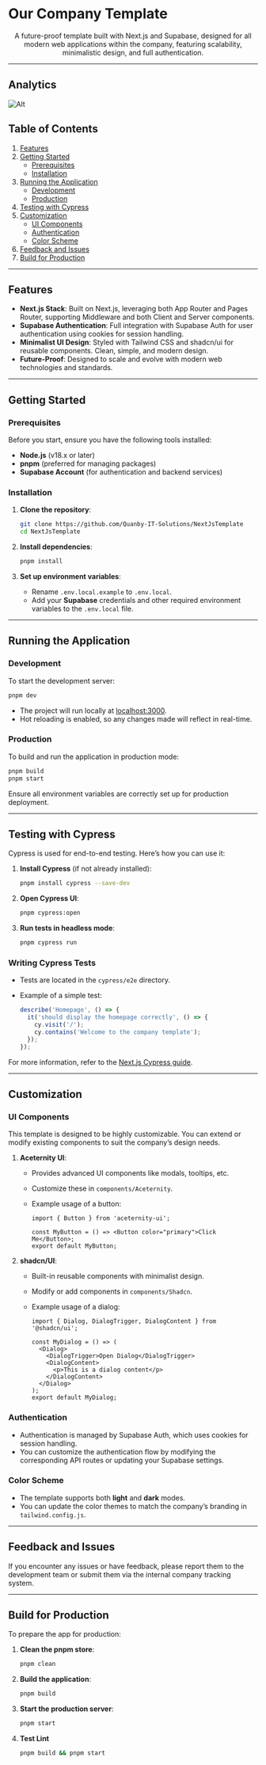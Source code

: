 # Our Company Template

<p align="center">
  A future-proof template built with Next.js and Supabase, designed for all modern web applications within the company, featuring scalability, minimalistic design, and full authentication.
</p>

---

## Analytics

![Alt](https://repobeats.axiom.co/api/embed/8389dcb173b4ef34d879f9be04ab61c6e5b0ea80.svg "Analytics image")

## Table of Contents

1. [Features](#features)
2. [Getting Started](#getting-started)
   - [Prerequisites](#prerequisites)
   - [Installation](#installation)
3. [Running the Application](#running-the-application)
   - [Development](#development)
   - [Production](#production)
4. [Testing with Cypress](#testing-with-cypress)
5. [Customization](#customization)
   - [UI Components](#ui-components)
   - [Authentication](#authentication)
   - [Color Scheme](#color-scheme)
6. [Feedback and Issues](#feedback-and-issues)
7. [Build for Production](#build-for-production)

---

## Features

- **Next.js Stack**: Built on Next.js, leveraging both App Router and Pages Router, supporting Middleware and both Client and Server components.
- **Supabase Authentication**: Full integration with Supabase Auth for user authentication using cookies for session handling.
- **Minimalist UI Design**: Styled with Tailwind CSS and shadcn/ui for reusable components. Clean, simple, and modern design.
- **Future-Proof**: Designed to scale and evolve with modern web technologies and standards.

---

## Getting Started

### Prerequisites

Before you start, ensure you have the following tools installed:

- **Node.js** (v18.x or later)
- **pnpm** (preferred for managing packages)
- **Supabase Account** (for authentication and backend services)

### Installation

1. **Clone the repository**:

   ```bash
   git clone https://github.com/Quanby-IT-Solutions/NextJsTemplate
   cd NextJsTemplate
   ```

2. **Install dependencies**:

   ```bash
   pnpm install
   ```

3. **Set up environment variables**:
   - Rename `.env.local.example` to `.env.local`.
   - Add your **Supabase** credentials and other required environment variables to the `.env.local` file.

---

## Running the Application

### Development

To start the development server:

```bash
pnpm dev
```

- The project will run locally at [localhost:3000](http://localhost:3000/).
- Hot reloading is enabled, so any changes made will reflect in real-time.

### Production

To build and run the application in production mode:

```bash
pnpm build
pnpm start
```

Ensure all environment variables are correctly set up for production deployment.

---

## Testing with Cypress

Cypress is used for end-to-end testing. Here’s how you can use it:

1. **Install Cypress** (if not already installed):

   ```bash
   pnpm install cypress --save-dev
   ```

2. **Open Cypress UI**:

   ```bash
   pnpm cypress:open
   ```

3. **Run tests in headless mode**:

   ```bash
   pnpm cypress run
   ```

### Writing Cypress Tests

- Tests are located in the `cypress/e2e` directory.
- Example of a simple test:

  ```js
  describe('Homepage', () => {
    it('should display the homepage correctly', () => {
      cy.visit('/');
      cy.contains('Welcome to the company template');
    });
  });
  ```

For more information, refer to the [Next.js Cypress guide](https://nextjs.org/docs/pages/building-your-application/testing/cypress).

---

## Customization

### UI Components

This template is designed to be highly customizable. You can extend or modify existing components to suit the company’s design needs.

1. **Aceternity UI**:
   - Provides advanced UI components like modals, tooltips, etc.
   - Customize these in `components/Aceternity`.
   - Example usage of a button:

     ```tsx
     import { Button } from 'aceternity-ui';

     const MyButton = () => <Button color="primary">Click Me</Button>;
     export default MyButton;
     ```

2. **shadcn/UI**:
   - Built-in reusable components with minimalist design.
   - Modify or add components in `components/Shadcn`.
   - Example usage of a dialog:

     ```tsx
     import { Dialog, DialogTrigger, DialogContent } from '@shadcn/ui';

     const MyDialog = () => (
       <Dialog>
         <DialogTrigger>Open Dialog</DialogTrigger>
         <DialogContent>
           <p>This is a dialog content</p>
         </DialogContent>
       </Dialog>
     );
     export default MyDialog;
     ```

### Authentication

- Authentication is managed by Supabase Auth, which uses cookies for session handling.
- You can customize the authentication flow by modifying the corresponding API routes or updating your Supabase settings.

### Color Scheme

- The template supports both **light** and **dark** modes.
- You can update the color themes to match the company’s branding in `tailwind.config.js`.

---

## Feedback and Issues

If you encounter any issues or have feedback, please report them to the development team or submit them via the internal company tracking system.

---

## Build for Production

To prepare the app for production:

1. **Clean the pnpm store**:

   ```bash
   pnpm clean
   ```

2. **Build the application**:

   ```bash
   pnpm build
   ```

3. **Start the production server**:

   ```bash
   pnpm start
   ```

<!-- correct this -->
4. **Test Lint**

   ```bash
   pnpm build && pnpm start
   ```
